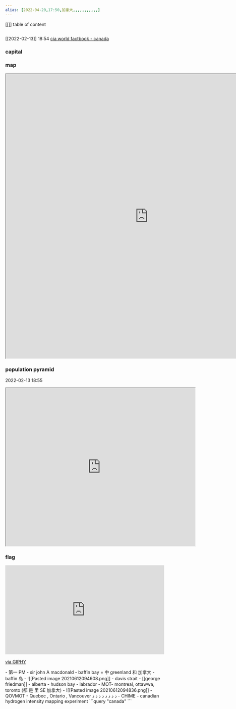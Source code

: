 ```yaml
---
alias: [2022-04-20,17:50,加拿大,,,,,,,,,,,]
---
```

[[]]
table of content
```toc
```
[[2022-02-13]] 18:54
[cia world factbook - canada](https://www.cia.gov/the-world-factbook/countries/canada)
### capital

### map
<iframe src="https://duckduckgo.com/?t=ffab&q=canada&ia=web&iaxm=about" width="900" height="900" ></iframe>

### population pyramid

2022-02-13 18:55

<iframe src="https://www.populationpyramid.net/canada/2019/" width="600" height="500" ></iframe>

### flag
<div style="width:100%;height:0;padding-bottom:56%;position:relative;"><iframe src="https://giphy.com/embed/MONvE9pT7jsEE" width="100%" height="100%" style="position:absolute" frameBorder="0" class="giphy-embed" allowFullScreen></iframe></div><p><a href="https://giphy.com/gifs/MONvE9pT7jsEE">via GIPHY</a></p>
- 第一 PM - sir john A macdonald
- baffin bay = 中 greenland 和 加拿大
- baffin 岛 
- ![[Pasted image 20210612094608.png]]
- davis strait
- [[george friedman]]
- alberta
- hudson bay
- labrador 
- MOT- montreal, ottawwa, toronto (都 是 里 SE 加拿大)
- ![[Pasted image 20210612094836.png]]
- QOVMOT - Quebec , Ontario , Vancouver  د  د  د  د  د  د  د  د 
- CHIME - canadian hydrogen intensity mapping experiment
```query
"canada"
```